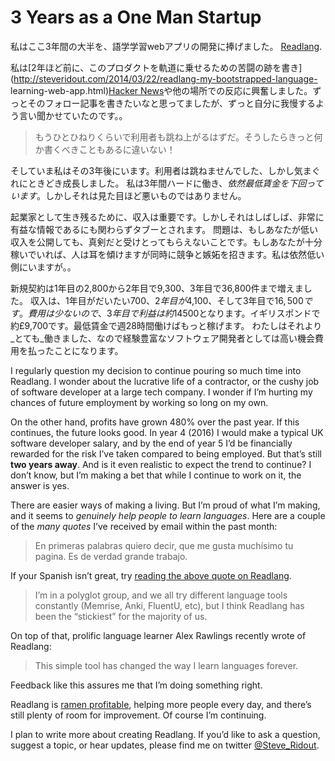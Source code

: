 # 3 Years as a One Man Startup

私はここ3年間の大半を、語学学習webアプリの開発に捧げました。
[Readlang](http://readlang.com).

私は[2年ほど前に、このプロダクトを軌道に乗せるための苦闘の跡を書き](http://steveridout.com/2014/03/22/readlang-my-bootstrapped-language-
learning-web-app.html)[Hacker
News](https://news.ycombinator.com/item?id=7450519)や他の場所での反応に興奮しました。ずっとそのフォロー記事を書きたいなと思ってましたが、ずっと自分に我慢するよう言い聞かせていたのです。。

> もうひとひねりくらいで利用者も跳ね上がるはずだ。そうしたらきっと何か書くべきこともあるに違いない！

そしていま私はその3年後にいます。利用者は跳ねませんでした、しかし気まぐれにときどき成長しました。 私は3年間ハードに働き、_依然最低賃金を下回っています_。しかしそれは見た目ほど悪いものではありません。

起業家として生き残るために、収入は重要です。しかしそれはしばしば、非常に有益な情報であるにも関わらずタブーとされます。 問題は、もしあなたが低い収入を公開しても、真剣だと受けとってもらえないことです。もしあなたが十分稼いでいれば、人は耳を傾けますが同時に競争と嫉妬を招きます。私は依然低い側にいますが。。

新規契約は1年目の2,800から2年目で9,300、3年目で36,800件まで増えました。 収入は、1年目がだいたい$700、2年目が$4,100、そして3年目で$16,500です。 費用は少ないので、3年目で利益は約$14500となります。イギリスポンドで約£9,700です。最低賃金で週28時間働けばもっと稼げます。
わたしはそれより_とても_働きました、なので経験豊富なソフトウェア開発者としては高い機会費用を払ったことになります。

I regularly question my decision to continue pouring so much time into
Readlang. I wonder about the lucrative life of a contractor, or the cushy job
of software developer at a large tech company. I wonder if I’m hurting my
chances of future employment by working so long on my own.

On the other hand, profits have grown 480% over the past year. If this
continues, the future looks good. In year 4 (2016) I would make a typical UK
software developer salary, and by the end of year 5 I’d be financially
rewarded for the risk I’ve taken compared to being employed. But that’s still
**two years away**. And is it even realistic to expect the trend to continue?
I don’t know, but I’m making a bet that while I continue to work on it, the
answer is yes.

There are easier ways of making a living. But I’m proud of what I’m making,
and it seems to _genuinely help people to learn languages_. Here are a couple
of the _many quotes_ I’ve received by email within the past month:

> En primeras palabras quiero decir, que me gusta muchísimo tu pagina. Es de
verdad grande trabajo.

If your Spanish isn’t great, try [reading the above quote on
Readlang](http://readlang.com/library/568a5501ddb6ae5b165d2c33).

> I’m in a polyglot group, and we all try different language tools constantly
(Memrise, Anki, FluentU, etc), but I think Readlang has been the “stickiest”
for the majority of us.

On top of that, prolific language learner Alex Rawlings recently wrote of
Readlang:

> This simple tool has changed the way I learn languages forever.

Feedback like this assures me that I’m doing something right.

Readlang is [ramen
profitable](http://www.paulgraham.com/ramenprofitable.html), helping more
people every day, and there’s still plenty of room for improvement. Of course
I’m continuing.

I plan to write more about creating Readlang. If you’d like to ask a question,
suggest a topic, or hear updates, please find me on twitter
[@Steve_Ridout](https://twitter.com/Steve_Ridout).
